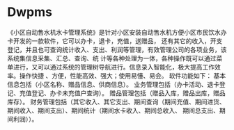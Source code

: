 # Dwpms
 《小区自动售水机水卡管理系统》是针对小区安装自动售水机方便小区市民饮水办卡开发的一款软件，它可以办卡，退卡，充值，送赠品， 还有其它的收入，开支登记，并且也可查询统计收入、支出、利润等管理，有效管理公司的各项业务，该系统集信息采集、汇总、查询、统 计等各种处理为一体，各种操作既可以通过菜单进行，又可以通过系统的管理树导航进行。信息录入智能化，极大提高工作效率。操作快捷 、方便，性能高效、强大；使用易懂、易会。 软件功能如下： 基本信息包括（小区名称、赠品信息、供商信息）。 业务管理包括（办卡活动、退卡登记、充值登记、办卡未充值户查询）。 赠品管理包括（赠品入库，赠品出库，赠品库存）。 财务管理包括（其它收入、其它支出、期间查询（期间充值、期间进货、期间收入、期间支出）、期间统计（期间水卡收入、期间总收入、 期间总支出、期间利润））。
